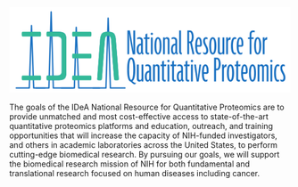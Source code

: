 
![IDeA Logo](https://github.com/IDeA-Proteomics/.github/blob/main/profile/IDeA_Logo_White.png?raw=true)

The goals of the IDeA National Resource for Quantitative Proteomics are to provide unmatched and most cost-effective access to state-of-the-art quantitative proteomics platforms and education, outreach, and training opportunities that will increase the capacity of NIH-funded investigators, and others in academic laboratories across the United States, to perform cutting-edge biomedical research. By pursuing our goals, we will support the biomedical research mission of NIH for both fundamental and translational research focused on human diseases including cancer.